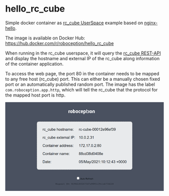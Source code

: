 hello_rc_cube
=============

Simple docker container as [rc_cube UserSpace](https://doc.rc-cube.com/latest/en/userspace.html)
example based on [nginx-hello](https://github.com/nginxinc/NGINX-Demos/tree/master/nginx-hello).

The image is available on Docker Hub: https://hub.docker.com/r/roboception/hello_rc_cube

When running in the rc_cube userspace, it will query the [rc_cube REST-API](https://doc.rc-cube.com/latest/en/rest_api.html) and display the hostname and external IP of the rc_cube along information of the container application.

To access the web page, the port 80 in the container needs to be mapped to any free host (rc_cube) port.
This can either be a manually chosen fixed port or an automatically published random port.
The image has the label `com.roboception.app.http`, which will tell the rc_cube that the protocol for the mapped host port is http.

![hello](hello.png)
